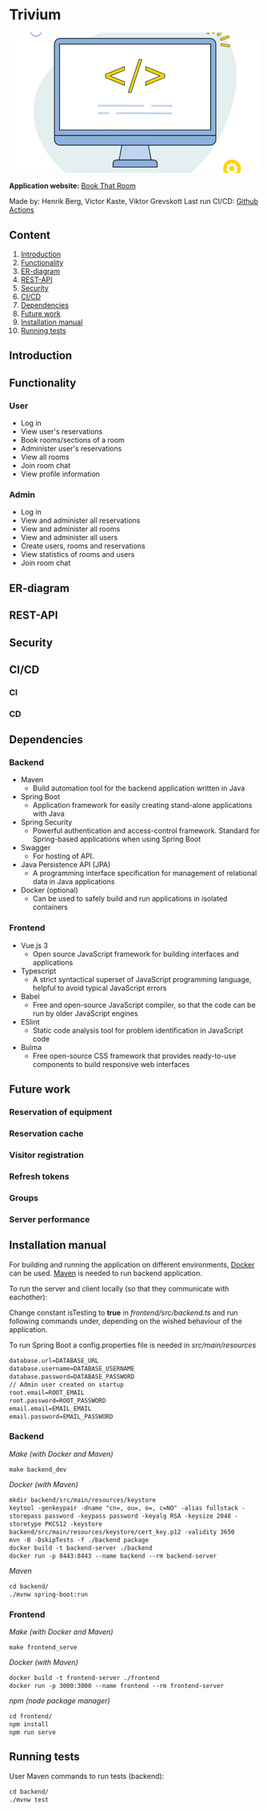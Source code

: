 # Trivium

<p align="center">
  <img src="assets\ReadmePicture.webp" width="500">
</p>

**Application website:** [Book That Room](https://idatt2105-project.vercel.app/)

Made by: Henrik Berg, Victor Kaste, Viktor Grevskott
Last run CI/CD: [Github Actions](https://github.com/diderikk/idatt2105_project/actions)

## Content

1. [Introduction](#introduction)
2. [Functionality](#functionality)
3. [ER-diagram](#er-diagram)
4. [REST-API](#rest-api)
5. [Security](#security)
6. [CI/CD](#cicd)
7. [Dependencies](#dependencies)
8. [Future work](#future-work)
9. [Installation manual](#installation-manual)
10. [Running tests](#running-tests)

## Introduction

## Functionality

### User

- Log in
- View user's reservations
- Book rooms/sections of a room
- Administer user's reservations
- View all rooms
- Join room chat
- View profile information

### Admin

- Log in
- View and administer all reservations
- View and administer all rooms
- View and administer all users
- Create users, rooms and reservations
- View statistics of rooms and users
- Join room chat

## ER-diagram

## REST-API

## Security

## CI/CD

### CI

### CD

## Dependencies

### Backend

- Maven
  - Build automation tool for the backend application written in Java
- Spring Boot
  - Application framework for easily creating stand-alone applications with Java
- Spring Security
  - Powerful authentication and access-control framework. Standard for Spring-based applications when using Spring Boot
- Swagger
  - For hosting of API.
- Java Persistence API (JPA)
  - A programming interface specification for management of relational data in Java applications
- Docker (optional)
  - Can be used to safely build and run applications in isolated containers

### Frontend

- Vue.js 3
  - Open source JavaScript framework for building interfaces and applications
- Typescript
  - A strict syntactical superset of JavaScript programming language, helpful to avoid typical JavaScript errors
- Babel
  - Free and open-source JavaScript compiler, so that the code can be run by older JavaScript engines
- ESlint
  - Static code analysis tool for problem identification in JavaScript code
- Bulma
  - Free open-source CSS framework that provides ready-to-use components to build responsive web interfaces

## Future work

### Reservation of equipment

### Reservation cache

### Visitor registration

### Refresh tokens

### Groups

### Server performance

## Installation manual

For building and running the application on different environments, [Docker](https://docs.docker.com/engine/install/) can be used.
[Maven](https://maven.apache.org/install.html) is needed to run backend application.

To run the server and client locally (so that they communicate with eachother):

Change constant isTesting to **true** in _frontend/src/backend.ts_ and run following commands under, depending on the wished behaviour of the application.

To run Spring Boot a config.properties file is needed in _src/main/resources_

```
database.url=DATABASE_URL
database.username=DATABASE_USERNAME
database.password=DATABASE_PASSWORD
// Admin user created on startup
root.email=ROOT_EMAIL
root.password=ROOT_PASSWORD
email.email=EMAIL_EMAIL
email.password=EMAIL_PASSWORD
```

### Backend

_Make (with Docker and Maven)_

```
make backend_dev
```

_Docker (with Maven)_

```
mkdir backend/src/main/resources/keystore
keytool -genkeypair -dname "cn=, ou=, o=, c=NO" -alias fullstack -storepass password -keypass password -keyalg RSA -keysize 2048 -storetype PKCS12 -keystore backend/src/main/resources/keystore/cert_key.p12 -validity 3650
mvn -B -DskipTests -f ./backend package
docker build -t backend-server ./backend
docker run -p 8443:8443 --name backend --rm backend-server

```

_Maven_

```
cd backend/
./mvnw spring-boot:run
```

### Frontend

_Make (with Docker and Maven)_

```
make frontend_serve
```

_Docker (with Maven)_

```
docker build -t frontend-server ./frontend
docker run -p 3000:3000 --name frontend --rm frontend-server
```

_npm (node package manager)_

```
cd frontend/
npm install
npm run serve
```

## Running tests

User Maven commands to run tests (backend):

```
cd backend/
./mvnw test
```
